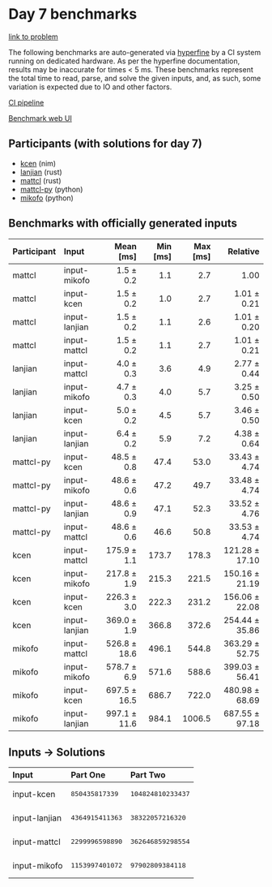 # Day 7 benchmarks

[link to problem](https://adventofcode.com/2024/day/7)

The following benchmarks are auto-generated via
[hyperfine](https://github.com/sharkdp/hyperfine) by a CI system running on
dedicated hardware. As per the hyperfine documentation, results may be
inaccurate for times < 5 ms. These benchmarks represent the total time to read,
parse, and solve the given inputs, and, as such, some variation is expected due
to IO and other factors.

[CI pipeline](http://ci.papercode.net:8080/teams/main/pipelines/aoc2024)

[Benchmark web UI](https://aoc.ancalagon.black)


## Participants (with solutions for day 7)

- [kcen](https://github.com/kcen/aoc2024) (nim)
- [lanjian](https://github.com/lanjian/aoc-2024) (rust)
- [mattcl](https://github.com/mattcl/aoc2024) (rust)
- [mattcl-py](https://github.com/mattcl/aoc2024-py) (python)
- [mikofo](https://github.com/mikofo/aoc2024) (python)


## Benchmarks with officially generated inputs

| Participant | Input | Mean [ms] | Min [ms] | Max [ms] | Relative |
|:---|:---|---:|---:|---:|---:|
| mattcl | input-mikofo | 1.5 ± 0.2 | 1.1 | 2.7 | 1.00 |
| mattcl | input-kcen | 1.5 ± 0.2 | 1.0 | 2.7 | 1.01 ± 0.21 |
| mattcl | input-lanjian | 1.5 ± 0.2 | 1.1 | 2.6 | 1.01 ± 0.20 |
| mattcl | input-mattcl | 1.5 ± 0.2 | 1.1 | 2.7 | 1.01 ± 0.21 |
| lanjian | input-mattcl | 4.0 ± 0.3 | 3.6 | 4.9 | 2.77 ± 0.44 |
| lanjian | input-mikofo | 4.7 ± 0.3 | 4.0 | 5.7 | 3.25 ± 0.50 |
| lanjian | input-kcen | 5.0 ± 0.2 | 4.5 | 5.7 | 3.46 ± 0.50 |
| lanjian | input-lanjian | 6.4 ± 0.2 | 5.9 | 7.2 | 4.38 ± 0.64 |
| mattcl-py | input-kcen | 48.5 ± 0.8 | 47.4 | 53.0 | 33.43 ± 4.74 |
| mattcl-py | input-mikofo | 48.6 ± 0.6 | 47.2 | 49.7 | 33.48 ± 4.74 |
| mattcl-py | input-lanjian | 48.6 ± 0.9 | 47.1 | 52.3 | 33.52 ± 4.76 |
| mattcl-py | input-mattcl | 48.6 ± 0.6 | 46.6 | 50.8 | 33.53 ± 4.74 |
| kcen | input-mattcl | 175.9 ± 1.1 | 173.7 | 178.3 | 121.28 ± 17.10 |
| kcen | input-mikofo | 217.8 ± 1.9 | 215.3 | 221.5 | 150.16 ± 21.19 |
| kcen | input-kcen | 226.3 ± 3.0 | 222.3 | 231.2 | 156.06 ± 22.08 |
| kcen | input-lanjian | 369.0 ± 1.9 | 366.8 | 372.6 | 254.44 ± 35.86 |
| mikofo | input-mattcl | 526.8 ± 18.6 | 496.1 | 544.8 | 363.29 ± 52.75 |
| mikofo | input-mikofo | 578.7 ± 6.9 | 571.6 | 588.6 | 399.03 ± 56.41 |
| mikofo | input-kcen | 697.5 ± 16.5 | 686.7 | 722.0 | 480.98 ± 68.69 |
| mikofo | input-lanjian | 997.1 ± 11.6 | 984.1 | 1006.5 | 687.55 ± 97.18 |


## Inputs -> Solutions

| Input | Part One | Part Two |
|:---|:---|:---|
|input-kcen|<pre>850435817339</pre>|<pre>104824810233437</pre>|
|input-lanjian|<pre>4364915411363</pre>|<pre>38322057216320</pre>|
|input-mattcl|<pre>2299996598890</pre>|<pre>362646859298554</pre>|
|input-mikofo|<pre>1153997401072</pre>|<pre>97902809384118</pre>|